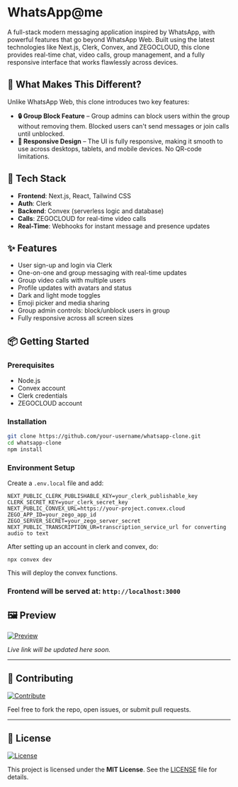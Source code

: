 # WhatsApp@me

A full-stack modern messaging application inspired by WhatsApp, with powerful features that go beyond WhatsApp Web. Built using the latest technologies like Next.js, Clerk, Convex, and ZEGOCLOUD, this clone provides real-time chat, video calls, group management, and a fully responsive interface that works flawlessly across devices.

## 🚀 What Makes This Different?

Unlike WhatsApp Web, this clone introduces two key features:

- **🔒 Group Block Feature** – Group admins can block users within the group without removing them. Blocked users can't send messages or join calls until unblocked.
- **📱 Responsive Design** – The UI is fully responsive, making it smooth to use across desktops, tablets, and mobile devices. No QR-code limitations.

## 🔧 Tech Stack

- **Frontend**: Next.js, React, Tailwind CSS
- **Auth**: Clerk
- **Backend**: Convex (serverless logic and database)
- **Calls**: ZEGOCLOUD for real-time video calls
- **Real-Time**: Webhooks for instant message and presence updates

## ✨ Features

- User sign-up and login via Clerk
- One-on-one and group messaging with real-time updates
- Group video calls with multiple users
- Profile updates with avatars and status
- Dark and light mode toggles
- Emoji picker and media sharing
- Group admin controls: block/unblock users in group
- Fully responsive across all screen sizes

## 📦 Getting Started

### Prerequisites

- Node.js
- Convex account
- Clerk credentials
- ZEGOCLOUD account

### Installation

```bash
git clone https://github.com/your-username/whatsapp-clone.git
cd whatsapp-clone
npm install
```

### Environment Setup
Create a ```.env.local``` file and add:

```
NEXT_PUBLIC_CLERK_PUBLISHABLE_KEY=your_clerk_publishable_key
CLERK_SECRET_KEY=your_clerk_secret_key
NEXT_PUBLIC_CONVEX_URL=https://your-project.convex.cloud
ZEGO_APP_ID=your_zego_app_id
ZEGO_SERVER_SECRET=your_zego_server_secret
NEXT_PUBLIC_TRANSCRIPTION_UR=transcription_service_url for converting audio to text
```

After setting up an account in clerk and convex, do:
```
npx convex dev
```
This will deploy the convex functions.

### Frontend will be served at: ```http://localhost:3000```

## 🖼️ Preview

[![Preview](https://img.shields.io/badge/Live-Preview-green?style=for-the-badge&logo=vercel)](https://your-live-link.com)

_Live link will be updated here soon._

---

## 🤝 Contributing

[![Contribute](https://img.shields.io/badge/Contributions-Welcome-blue?style=for-the-badge&logo=github)](https://github.com/your-username/whatsapp-clone)

Feel free to fork the repo, open issues, or submit pull requests.

---

## 📄 License

[![License](https://img.shields.io/badge/License-MIT-yellow?style=for-the-badge)](LICENSE)

This project is licensed under the **MIT License**. See the [LICENSE](./LICENSE) file for details.


